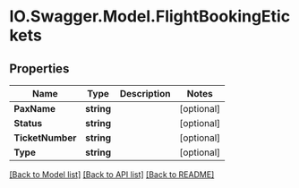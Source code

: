 # IO.Swagger.Model.FlightBookingEtickets
## Properties

Name | Type | Description | Notes
------------ | ------------- | ------------- | -------------
**PaxName** | **string** |  | [optional] 
**Status** | **string** |  | [optional] 
**TicketNumber** | **string** |  | [optional] 
**Type** | **string** |  | [optional] 

[[Back to Model list]](../README.md#documentation-for-models) [[Back to API list]](../README.md#documentation-for-api-endpoints) [[Back to README]](../README.md)

